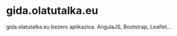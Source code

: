 gida.olatutalka.eu
==================

gida.olatutalka.eu bezero aplikazioa. AngulaJS, Bootstrap, Leaflet... 
